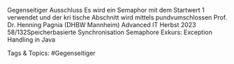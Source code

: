 Gegenseitiger Ausschluss
Es wird ein Semaphor mit dem Startwert 1 verwendet und der kri tische
Abschnitt wird mittels pundvumschlossen
Prof. Dr. Henning Pagnia (DHBW Mannheim) Advanced IT Herbst 2023 58/132Speicherbasierte Synchronisation Semaphore
Exkurs: Exception Handling in Java

   Tags & Topics:
   #Gegenseitiger